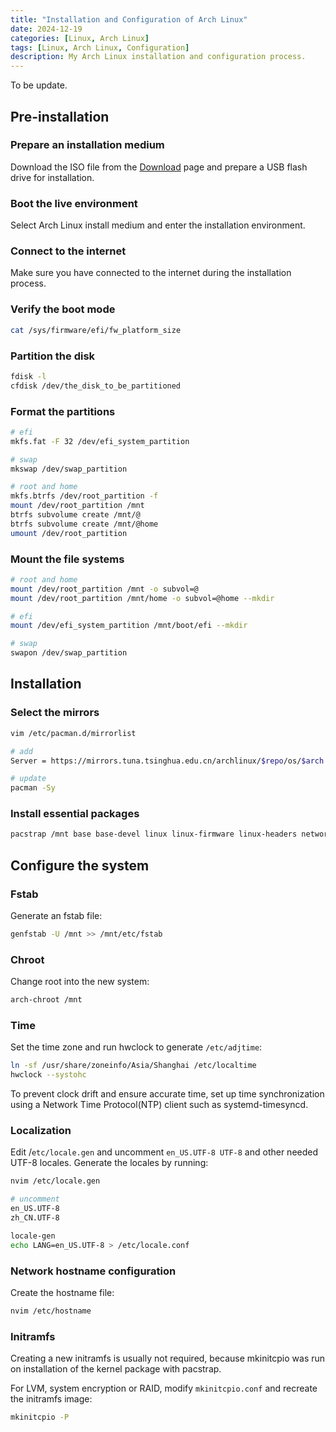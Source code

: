 ```yaml
---
title: "Installation and Configuration of Arch Linux"
date: 2024-12-19
categories: [Linux, Arch Linux]
tags: [Linux, Arch Linux, Configuration]
description: My Arch Linux installation and configuration process.
---
```


To be update.

## Pre-installation

### Prepare an installation medium

Download the ISO file from the [Download](https://archlinux.org/download/) page and prepare a USB flash drive for installation.

### Boot the live environment

Select Arch Linux install medium and enter the installation environment.

### Connect to the internet

Make sure you have connected to the internet during the installation process.

### Verify the boot mode

```sh
cat /sys/firmware/efi/fw_platform_size
```

### Partition the disk

```sh
fdisk -l
cfdisk /dev/the_disk_to_be_partitioned
```

### Format the partitions

```sh
# efi
mkfs.fat -F 32 /dev/efi_system_partition

# swap
mkswap /dev/swap_partition

# root and home
mkfs.btrfs /dev/root_partition -f
mount /dev/root_partition /mnt
btrfs subvolume create /mnt/@
btrfs subvolume create /mnt/@home
umount /dev/root_partition
```

### Mount the file systems

```sh
# root and home
mount /dev/root_partition /mnt -o subvol=@
mount /dev/root_partition /mnt/home -o subvol=@home --mkdir

# efi
mount /dev/efi_system_partition /mnt/boot/efi --mkdir

# swap
swapon /dev/swap_partition
```

## Installation

### Select the mirrors

```sh
vim /etc/pacman.d/mirrorlist

# add
Server = https://mirrors.tuna.tsinghua.edu.cn/archlinux/$repo/os/$arch

# update
pacman -Sy
```

### Install essential packages

```sh
pacstrap /mnt base base-devel linux linux-firmware linux-headers networkmanager dhcpcd openssh git neovim intel-ucode ntfs-3g btrfs-progs
```

## Configure the system

### Fstab

Generate an fstab file:

```sh
genfstab -U /mnt >> /mnt/etc/fstab
```

### Chroot

Change root into the new system:

```sh
arch-chroot /mnt
```

### Time

Set the time zone and run hwclock to generate `/etc/adjtime`:

```sh
ln -sf /usr/share/zoneinfo/Asia/Shanghai /etc/localtime
hwclock --systohc
```

To prevent clock drift and ensure accurate time, set up time synchronization using a Network Time Protocol(NTP) client such as systemd-timesyncd.

### Localization

Edit /`etc/locale.gen` and uncomment `en_US.UTF-8 UTF-8` and other needed UTF-8 locales. Generate the locales by running:

```sh
nvim /etc/locale.gen

# uncomment
en_US.UTF-8
zh_CN.UTF-8

locale-gen
echo LANG=en_US.UTF-8 > /etc/locale.conf
```

### Network hostname configuration

Create the hostname file:

```sh
nvim /etc/hostname
```

### Initramfs

Creating a new initramfs is usually not required, because mkinitcpio was run on installation of the kernel package with pacstrap.

For LVM, system encryption or RAID, modify `mkinitcpio.conf` and recreate the initramfs image:

```sh
mkinitcpio -P
```